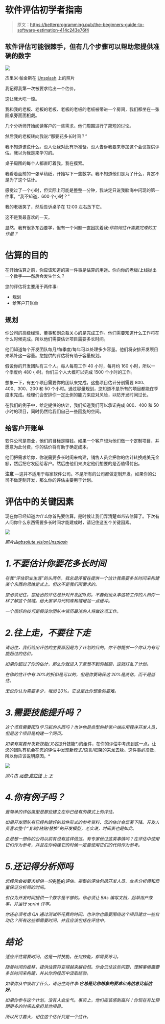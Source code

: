 # 软件评估初学者指南

> 原文：<https://betterprogramming.pub/the-beginners-guide-to-software-estimation-414c243e76f4>

## 软件评估可能很棘手，但有几个步骤可以帮助您提供准确的数字

![](img/f2d4feddbb4b9d8157195f2a13277626.png)

杰里米·帕金斯在 [Unsplash](https://unsplash.com/s/photos/ponder?utm_source=unsplash&utm_medium=referral&utm_content=creditCopyText) 上的照片

我记得我第一次被要求给出一个估价。

这让我大吃一惊。

我和我的老板、老板的老板、老板的老板的老板被带进一个房间，我们都坐在一张圆桌旁面面相觑。

几个分析师开始阅读客户的一些需求。他们周围进行了简短的讨论。

然后我的老板转向我说:“那要花多长时间？”

我不知道该说什么。没人让我对此有所准备。没人告诉我要来参加这个会议提供评估。我以为我是来学习的。

桌子周围的每个人都直盯着我。我在摸索。

我看着面前的一张草稿纸，开始写下一些数字。我不知道他们是为了什么，肯定不是为了这个估计。

感觉过了一个小时，但实际上可能是整整一分钟，我决定只说我脑海中闪现的第一件事，“我不知道，600 个小时？”

我的老板笑了，然后告诉桌子在 12:00 左右放下它。

这不是我最喜欢的一天。

显然，我有很多东西要学，但有一个问题一直困扰着我:*你如何估计需要完成的工作量？*

# 估算的目的

在开始估算之前，你应该知道的第一件事是估算的用途。你向你的老板/上线抛出一个数字——然后会发生什么？

您的评估将主要用于两件事:

*   规划
*   给客户开账单

## 规划

你公司的高级经理、董事和副总裁关心的是完成工作。他们需要知道什么工作将在什么时候完成。所以他们需要估计项目需要多长时间。

他们知道每个开发团队每月/每季度/每年可以处理多少容量。他们将安排开发项目来填补这一容量。您提供的评估将有助于容量规划。

假设你的开发团队有三个人。每人每周工作 40 小时，每月约 160 小时，所以一个季度约 480 小时。你们三个人大概可以完成 1500 个小时的工作。

想象一下，有五个项目需要你的团队来完成。这些项目估计分别需要 800、400、300、200 和 50 个小时。通过容量规划，您知道不是所有的项目都能在季度末完成。经理们会安排你一定比例的能力来应对风险，以防开发时间过长。

在我们的例子中，给定提供的估计，我们知道我们可以承诺完成 800、400 和 50 小时的项目，同时仍然给我们自己一些回旋的空间。

## 给客户开账单

软件公司是商业，他们的目标是赚钱。如果一个客户想为他们做一个定制项目，并愿意为此付费，你的估价将有助于确定成本。

他们把需求给你，你说需要多长时间来构建，销售人员会把你的估计转换成美元金额，然后把它发回给客户。然后由他们来决定他们想要的是否值得付出。

**注意** —这并不适用于每家软件公司。不是所有的公司都做定制开发。如果你的公司不做定制开发，那么你的评估主要用于计划。

# 评估中的关键因素

现在你已经知道*为什么*你首先要估算，是时候让我们弄清楚*如何*去估算了。下次有人问你什么东西需要多长时间才能建成时，请记住这五个关键因素。

![](img/5988a735d25cf7b45d200c46f480c968.png)

*照片由*[*absolute vision*](https://unsplash.com/@freegraphictoday?utm_source=unsplash&utm_medium=referral&utm_content=creditCopyText)*[*Unsplash*](https://unsplash.com/s/photos/help?utm_source=unsplash&utm_medium=referral&utm_content=creditCopyText)*

# *1.不要估计你要花多长时间*

*在我“评估职业生涯”的头两年，我总是停留在提供一个估计我需要多长时间来构建某个东西的思维定式上。但这不是我们所要求的。*

*您必须记住，您给出的评估是针对开发团队的。不要假设从事这项工作的人和你一样了解这个领域。给大家学习代码库和域增加一点缓冲。*

*一个很好的技巧是假设你团队中资历最浅的人将做这项工作。*

# *2.往上走，不要往下走*

*请记住，我们给出评估的主要原因是为了计划的目的。你不想提供一个你认为有可能超过的估价。*

*如果你超过了你的估计，那么你就进入了意想不到的超额，这就打乱了计划。*

*在你的估计中有 20%的折扣是可以的，但是你要确保这 20%是高估，而不是低估。*

*无论你认为需要多少，增加 20%。它总是比你想象的要难。*

# *3.需要技能提升吗？*

*这个项目需要团队学习新的东西吗？也许你是典型的胖客户端应用程序开发人员，但是这个项目是构建一个网页。*

*如果有需要开发新技能(又名*提升技能*)的组件，在你的评估中考虑到这一点。让您的团队有机会在您的评估中发现新模式/语言/框架的来龙去脉。这件事必须做，所以你应该说明原因。*

*![](img/8759b3c67fa52220f611d8ead06e85af.png)*

**照片由* [*马修·弗拉德*](https://unsplash.com/@matheusfrade?utm_source=unsplash&utm_medium=referral&utm_content=creditCopyText) *上* [*下*](https://unsplash.com/s/photos/off-the-shelf?utm_source=unsplash&utm_medium=referral&utm_content=creditCopyText)*

# *4.你有例子吗？*

*最简单的评估类型是那些建立在你已经有的模式上的评估。*

*如果开发团队有已经构建好的软件形式的参考资料，您的估计会显著下降。开发人员喜欢整个“复制/粘贴/替换”的开发模型，老实说，时间表也是如此。*

*总是想一想你的公司以前有没有这样做过。有专家做过这类事情吗？在评估中使用它们作为参考，并且在你构建它的时候一定要使用它们的代码作为参考。*

# *5.还记得分析师吗*

*您经常会被要求提供一份*完整的*评估。完整的评估包括开发人员、业务分析师和质量保证分析师的时间。*

*仅仅为开发时间提供一个数字是不够的。你必须让 BAs 编写文档，起草用户故事，并运行 sprint 评审。*

*你还必须考虑 QA 通过测试所花费的时间。也许你也需要围绕这个项目建立一些自动化？所有这些都需要时间，并且应该包括在评估中。*

# *结论*

*适应评估需要时间。这是一种技能。任何技能，都需要练习。*

*随着时间的推移，提供估算将变得越来越自然。你会记住这些问题，理解事情需要多长时间来构建，并从你的经历中汲取经验。*

*如果你从中吸取了什么，请记住两件事:**它总是比你想象的要难**和**高估总比低估好**。*

*如果你参与这个计划，没有人会生气。事实上，他们应该感到高兴！你现在有比预期更多的时间去承担其他项目。*

*所以尺寸要大，记住这个估计只是一个估计。*